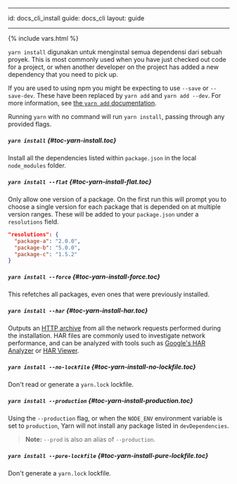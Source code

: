 * * *

id: docs_cli_install guide: docs_cli layout: guide

* * *

{% include vars.html %}

`yarn install` digunakan untuk menginstal semua dependensi dari sebuah proyek. This is most commonly used when you have just checked out code for a project, or when another developer on the project has added a new dependency that you need to pick up.

If you are used to using npm you might be expecting to use `--save` or `--save-dev`. These have been replaced by `yarn add` and `yarn add --dev`. For more information, see [the `yarn add` documentation]({{url_base}}/docs/cli/add).

Running `yarn` with no command will run `yarn install`, passing through any provided flags.

##### `yarn install` [](#toc-yarn-install){#toc-yarn-install.toc}

Install all the dependencies listed within `package.json` in the local `node_modules` folder.

##### `yarn install --flat` [](#toc-yarn-install-flat){#toc-yarn-install-flat.toc}

Only allow one version of a package. On the first run this will prompt you to choose a single version for each package that is depended on at multiple version ranges. These will be added to your `package.json` under a `resolutions` field.

```json
"resolutions": {
  "package-a": "2.0.0",
  "package-b": "5.0.0",
  "package-c": "1.5.2"
}
```

##### `yarn install --force` [](#toc-yarn-install-force){#toc-yarn-install-force.toc}

This refetches all packages, even ones that were previously installed.

##### `yarn install --har` [](#toc-yarn-install-har){#toc-yarn-install-har.toc}

Outputs an [HTTP archive](https://en.wikipedia.org/wiki/.har) from all the network requests performed during the installation. HAR files are commonly used to investigate network performance, and can be analyzed with tools such as [Google's HAR Analyzer](https://toolbox.googleapps.com/apps/har_analyzer/) or [HAR Viewer](http://www.softwareishard.com/blog/har-viewer/).

##### `yarn install --no-lockfile` [](#toc-yarn-install-no-lockfile){#toc-yarn-install-no-lockfile.toc}

Don't read or generate a `yarn.lock` lockfile.

##### `yarn install --production` [](#toc-yarn-install-production){#toc-yarn-install-production.toc}

Using the `--production` flag, or when the `NODE_ENV` environment variable is set to `production`, Yarn will not install any package listed in `devDependencies`.

> **Note:** `--prod` is also an alias of `--production`.

##### `yarn install --pure-lockfile` [](#toc-yarn-install-pure-lockfile){#toc-yarn-install-pure-lockfile.toc}

Don't generate a `yarn.lock` lockfile.